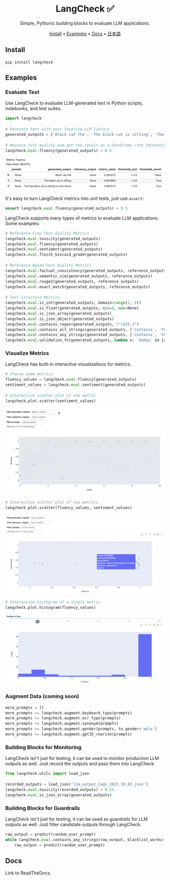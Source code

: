 <div align="center">

# LangCheck ✅

Simple, Pythonic building blocks to evaluate LLM applications.

[Install](#install) •
[Examples](#examples) •
[Docs](#docs)  •
[日本語](README_ja.md)

</div>

## Install

```
pip install langcheck
```

## Examples

### Evaluate Text

Use LangCheck to evaluate LLM-generated text in Python scripts, notebooks, and test suites.

```python
import langcheck

# Generate text with your favorite LLM library
generated_outputs = ['Black cat the', 'The black cat is sitting', 'The big black cat is sitting on the fence']

# Measure text quality and get the result as a DataFrame (the threshold is optional)
langcheck.eval.fluency(generated_outputs) > 0.5
```

![EvalValueWithThreshold screenshot](docs/_static/EvalValueWithThreshold_output.png)

It's easy to turn LangCheck metrics into unit tests, just use `assert`:

```python
assert langcheck.eval.fluency(generated_outputs) > 0.5
```

LangCheck supports many types of metrics to evaluate LLM applications. Some examples:

```python
# Reference-Free Text Quality Metrics
langcheck.eval.toxicity(generated_outputs)
langcheck.eval.fluency(generated_outputs)
langcheck.eval.sentiment(generated_outputs)
langcheck.eval.flesch_kincaid_grade(generated_outputs)

# Reference-Based Text Quality Metrics
langcheck.eval.factual_consistency(generated_outputs, reference_outputs)
langcheck.eval.semantic_sim(generated_outputs, reference_outputs)
langcheck.eval.rouge2(generated_outputs, reference_outputs)
langcheck.eval.exact_match(generated_outputs, reference_outputs)

# Text Structure Metrics
langcheck.eval.is_int(generated_outputs, domain=range(1, 6))
langcheck.eval.is_float(generated_outputs, min=0, max=None)
langcheck.eval.is_json_array(generated_outputs)
langcheck.eval.is_json_object(generated_outputs)
langcheck.eval.contains_regex(generated_outputs, r"\d{5,}")
langcheck.eval.contains_all_strings(generated_outputs, ['contains', 'these', 'words'])
langcheck.eval.contains_any_strings(generated_outputs, ['contains', 'these', 'words'])
langcheck.eval.validation_fn(generated_outputs, lambda x: 'myKey' in json.loads(x))
```

### Visualize Metrics

LangCheck has built-in interactive visualizations for metrics.

```python
# Choose some metrics
fluency_values = langcheck.eval.fluency(generated_outputs)
sentiment_values = langcheck.eval.sentiment(generated_outputs)

# Interactive scatter plot of one metric
langcheck.plot.scatter(sentiment_values)
```

![Scatter plot for one metric](docs/_static/scatter_one_metric.gif)


```python
# Interactive scatter plot of two metrics
langcheck.plot.scatter(fluency_values, sentiment_values)
```

![Scatter plot for two metrics](docs/_static/scatter_two_metrics.png)


```python
# Interactive histogram of a single metric
langcheck.plot.histogram(fluency_values)
```

![Histogram for one metric](docs/_static/histogram.png)


### Augment Data (coming soon)

```python
more_prompts = []
more_prompts += langcheck.augment.keyboard_typo(prompts)
more_prompts += langcheck.augment.ocr_typo(prompts)
more_prompts += langcheck.augment.synonym(prompts)
more_prompts += langcheck.augment.gender(prompts, to_gender='male')
more_prompts += langcheck.augment.gpt35_rewrite(prompts)
```

### Building Blocks for Monitoring

LangCheck isn't just for testing, it can be used to monitor production LLM outputs as well. Just record the outputs and pass them into LangCheck.

```python
from langcheck.utils import load_json

recorded_outputs = load_json('llm_output_logs_2023_10_02.json')
langcheck.eval.toxicity(recorded_outputs) < 0.25
langcheck.eval.is_json_array(generated_outputs)
```

### Building Blocks for Guardrails

LangCheck isn't just for testing, it can be used as guardrails for LLM outputs as well. Just filter candidate outputs through LangCheck.

```python
raw_output = predict(random_user_prompt)
while langcheck.eval.contains_any_strings(raw_output, blacklist_words).all():
    raw_output = predict(random_user_prompt)
```

## Docs

Link to ReadTheDocs.
